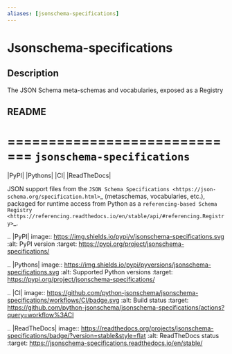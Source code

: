 ```yaml
---
aliases: [jsonschema-specifications]
---
```


# Jsonschema-specifications

## Description

The JSON Schema meta-schemas and vocabularies, exposed as a Registry

## README

=============================
``jsonschema-specifications``
=============================

|PyPI| |Pythons| |CI| |ReadTheDocs|

JSON support files from the `JSON Schema Specifications <https://json-schema.org/specification.html>`_ (metaschemas, vocabularies, etc.), packaged for runtime access from Python as a `referencing-based Schema Registry <https://referencing.readthedocs.io/en/stable/api/#referencing.Registry>`_.

.. |PyPI| image:: https://img.shields.io/pypi/v/jsonschema-specifications.svg
  :alt: PyPI version
  :target: https://pypi.org/project/jsonschema-specifications/

.. |Pythons| image:: https://img.shields.io/pypi/pyversions/jsonschema-specifications.svg
  :alt: Supported Python versions
  :target: https://pypi.org/project/jsonschema-specifications/

.. |CI| image:: https://github.com/python-jsonschema/jsonschema-specifications/workflows/CI/badge.svg
  :alt: Build status
  :target: https://github.com/python-jsonschema/jsonschema-specifications/actions?query=workflow%3ACI

.. |ReadTheDocs| image:: https://readthedocs.org/projects/jsonschema-specifications/badge/?version=stable&style=flat
  :alt: ReadTheDocs status
  :target: https://jsonschema-specifications.readthedocs.io/en/stable/

